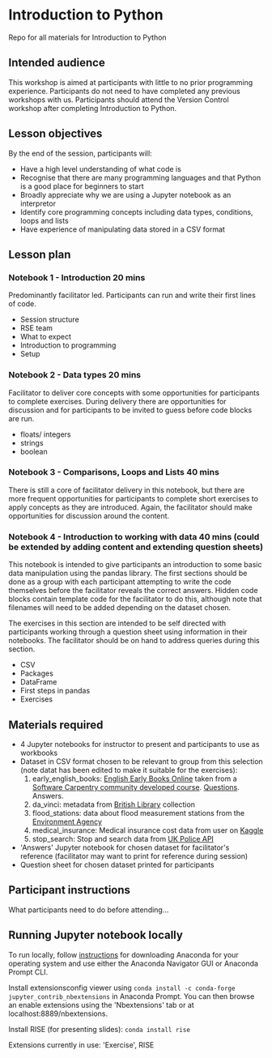 # Introduction to Python
Repo for all materials for Introduction to Python

## Intended audience
This workshop is aimed at participants with little to no prior programming experience. Participants do not need to have completed any previous workshops with us. Participants should attend the Version Control workshop after completing Introduction to Python.

## Lesson objectives
By the end of the session, participants will:
- Have a high level understanding of what code is
- Recognise that there are many programming languages and that Python is a good place for beginners to start
- Broadly appreciate why we are using a Jupyter notebook as an interpretor
- Identify core programming concepts including data types, conditions, loops and lists
- Have experience of manipulating data stored in a CSV format

## Lesson plan
### Notebook 1 - Introduction 20 mins
Predominantly facilitator led. Participants can run and write their first lines of code.
* Session structure
* RSE team
* What to expect
* Introduction to programming
* Setup

### Notebook 2 - Data types 20 mins
Facilitator to deliver core concepts with some opportunities for participants to complete exercises. During delivery there are opportunities for discussion and for participants to be invited to guess before code blocks are run.
* floats/ integers
* strings
* boolean

### Notebook 3 - Comparisons, Loops and Lists 40 mins
There is still a core of facilitator delivery in this notebook, but there are more frequent opportunities for participants to complete short exercises to apply concepts as they are introduced. Again, the facilitator should make opportunities for discussion around the content.

### Notebook 4 - Introduction to working with data 40 mins (could be extended by adding content and extending question sheets)
This notebook is intended to give participants an introduction to some basic data manipulation using the pandas library. The first sections should be done as a group with each participant attempting to write the code themselves before the facilitator reveals the correct answers. Hidden code blocks contain template code for the facilitator to do this, although note that filenames will need to be added depending on the dataset chosen.

The exercises in this section are intended to be self directed with participants working through a question sheet using information in their notebooks. The facilitator should be on hand to address queries during this section.
* CSV
* Packages
* DataFrame
* First steps in pandas
* Exercises

## Materials required
* 4 Jupyter notebooks for instructor to present and participants to use as workbooks
* Dataset in CSV format chosen to be relevant to group from this selection (note datat has been edited to make it suitable for the exercises):
  1. early_english_books: [English Early Books Online](https://eebo.chadwyck.com/home) taken from a [Software Carpentry community developed course](https://carpentries-incubator.github.io/python-humanities-lesson/). [Questions](./question_sheets/early_english_books_questions.md). Answers.
  2. da_vinci: metadata from [British Library](https://www.bl.uk/collection-metadata/downloads) collection
  3. flood_stations: data about flood measurement stations from the [Environment Agency](https://environment.data.gov.uk/flood-monitoring/doc/reference#stations)
  4. medical_insurance: Medical insurance cost data from user on [Kaggle](https://www.kaggle.com/mirichoi0218/insurance)
  5. stop_search: Stop and search data from [UK Police API](https://data.police.uk/docs/)
* 'Answers' Jupyter notebook for chosen dataset for facilitator's reference (facilitator may want to print for reference during session)
* Question sheet for chosen dataset printed for participants


## Participant instructions
What participants need to do before attending...

## Running Jupyter notebook locally
To run locally, follow [instructions](https://docs.anaconda.com/anaconda/install/) for downloading Anaconda for your operating system and use either the Anaconda Navigator GUI or Anaconda Prompt CLI.

Install extensionsconfig viewer using `conda install -c conda-forge jupyter_contrib_nbextensions` in Anaconda Prompt. You can then browse an enable extensions using the 'Nbextensions' tab or at localhost:8889/nbextensions.

Install RISE (for presenting slides): `conda install rise`

Extensions currently in use: 'Exercise', RISE


